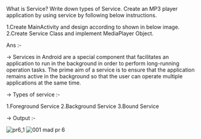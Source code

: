 What is Service? Write down types of Service. Create an MP3 player application by using service by following below instructions.

1.Create MainActivity and design according to shown in below image.
2.Create Service Class and implement MediaPlayer Object.

Ans :-

-> Services in Android are a special component that facilitates an application to run in the background in order to perform long-running operation tasks. The prime aim of a service is to ensure that the application remains active in the background so that the user can operate multiple applications at the same time.

-> Types of service :-

1.Foreground Service
2.Background Service
3.Bound Service

-> Output :-

![pr6_1](https://github.com/AMANPATEL1108/MAD_Practical-6_21012011063/assets/108643338/ddb74ba0-79ed-4b1e-b829-91a7a6b590e0)
![001 mad pr 6](https://github.com/AMANPATEL1108/MAD_Practical-6_21012011063/assets/108643338/13fec0e8-8a7a-4d7c-91a7-3a5ac3a3cd30)
